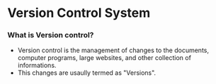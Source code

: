 # Version Control System
### What is Version control?
- Version control is the management of changes to the documents, computer programs, large websites, and other collection of informations.
- This changes are usaully termed as "Versions".
